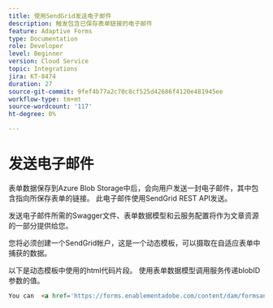 ```yaml
---
title: 使用SendGrid发送电子邮件
description: 触发包含已保存表单链接的电子邮件
feature: Adaptive Forms
type: Documentation
role: Developer
level: Beginner
version: Cloud Service
topic: Integrations
jira: KT-8474
duration: 27
source-git-commit: 9fef4b77a2c70c8cf525d42686f4120e481945ee
workflow-type: tm+mt
source-wordcount: '117'
ht-degree: 0%

---
```


# 发送电子邮件

表单数据保存到Azure Blob Storage中后，会向用户发送一封电子邮件，其中包含指向所保存表单的链接。 此电子邮件使用SendGrid REST API发送。

发送电子邮件所需的Swagger文件、表单数据模型和云服务配置将作为文章资源的一部分提供给您。

您将必须创建一个SendGrid帐户，这是一个动态模板，可以摄取在自适应表单中捕获的数据。


以下是动态模板中使用的html代码片段。 使用表单数据模型调用服务传递blobID参数的值。

```html
You can  <a href='https://forms.enablementadobe.com/content/dam/formsanddocuments/azureportalstorage/creditcardapplication/jcr:content?wcmmode=disabled&ampguid={{blobID}}'>access your application here</a> and complete it.
```


